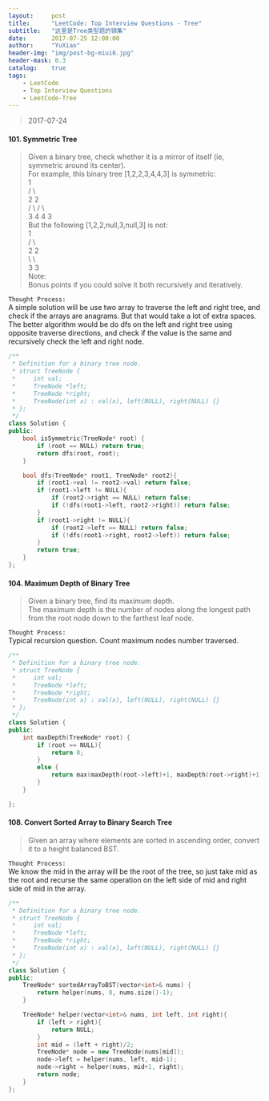 ```yaml
---
layout:     post
title:      "LeetCode: Top Interview Questions - Tree"
subtitle:   "这里是Tree类型题的锦集"
date:       2017-07-25 12:00:00
author:     "YuXiao"
header-img: "img/post-bg-miui6.jpg"
header-mask: 0.3
catalog:    true
tags:
    - LeetCode
    - Top Interview Questions
    - LeetCode-Tree
---
```


>2017-07-24

#### 101. Symmetric Tree
>Given a binary tree, check whether it is a mirror of itself (ie, symmetric around its center).  
For example, this binary tree [1,2,2,3,4,4,3] is symmetric:  
    1  
   / \  
  2   2  
 / \ / \  
3  4 4  3  
But the following [1,2,2,null,3,null,3] is not:  
    1  
   / \  
  2   2  
   \   \  
   3    3  
Note:  
Bonus points if you could solve it both recursively and iteratively.  

`Thought Process:`  
A simple solution will be use two array to traverse the left and right tree, and check if the arrays are anagrams. But that would take a lot of extra spaces. The better algorithm would be do dfs on the left and right tree using opposite traverse directions, and check if the value is the same and recursively check the left and right node.

```cpp
/**
 * Definition for a binary tree node.
 * struct TreeNode {
 *     int val;
 *     TreeNode *left;
 *     TreeNode *right;
 *     TreeNode(int x) : val(x), left(NULL), right(NULL) {}
 * };
 */
class Solution {
public:
    bool isSymmetric(TreeNode* root) {
        if (root == NULL) return true;
        return dfs(root, root);
    }

    bool dfs(TreeNode* root1, TreeNode* root2){
        if (root1->val != root2->val) return false;
        if (root1->left != NULL){
            if (root2->right == NULL) return false;
            if (!dfs(root1->left, root2->right)) return false;
        }
        if (root1->right != NULL){
            if (root2->left == NULL) return false;
            if (!dfs(root1->right, root2->left)) return false;
        }
        return true;
    }
};
```

#### 104. Maximum Depth of Binary Tree
>Given a binary tree, find its maximum depth.  
The maximum depth is the number of nodes along the longest path from the root node down to the farthest leaf node.

`Thought Process:`  
Typical recursion question. Count maximum nodes number traversed.

```cpp
/**
 * Definition for a binary tree node.
 * struct TreeNode {
 *     int val;
 *     TreeNode *left;
 *     TreeNode *right;
 *     TreeNode(int x) : val(x), left(NULL), right(NULL) {}
 * };
 */
class Solution {
public:
    int maxDepth(TreeNode* root) {
        if (root == NULL){
            return 0;
        }
        else {
            return max(maxDepth(root->left)+1, maxDepth(root->right)+1);
        }
    }

};
```

#### 108. Convert Sorted Array to Binary Search Tree
>Given an array where elements are sorted in ascending order, convert it to a height balanced BST.

`Thought Process:`  
We know the mid in the array will be the root of the tree, so just take mid as the root and recurse the same operation on the left side of mid and right side of mid in the array.

```cpp
/**
 * Definition for a binary tree node.
 * struct TreeNode {
 *     int val;
 *     TreeNode *left;
 *     TreeNode *right;
 *     TreeNode(int x) : val(x), left(NULL), right(NULL) {}
 * };
 */
class Solution {
public:
    TreeNode* sortedArrayToBST(vector<int>& nums) {
        return helper(nums, 0, nums.size()-1);
    }

    TreeNode* helper(vector<int>& nums, int left, int right){
        if (left > right){
            return NULL;
        }
        int mid = (left + right)/2;
        TreeNode* node = new TreeNode(nums[mid]);
        node->left = helper(nums, left, mid-1);
        node->right = helper(nums, mid+1, right);
        return node;
    }
};
```
